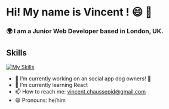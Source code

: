 # Hi! My name is Vincent ! 😄 👋

### 🌍  I am a Junior Web Developer based in London, UK. 


## Skills

[![My Skills](https://skillicons.dev/icons?i=js,html,css,ruby,rails,sqlite,figma)](https://skillicons.dev)


- 🔭 I’m currently working on an social app dog owners! 🐶
- 🌱 I’m currently learning React
- 📫 How to reach me: vincent.chaussepid@gmail.com
- 😄 Pronouns: he/him

